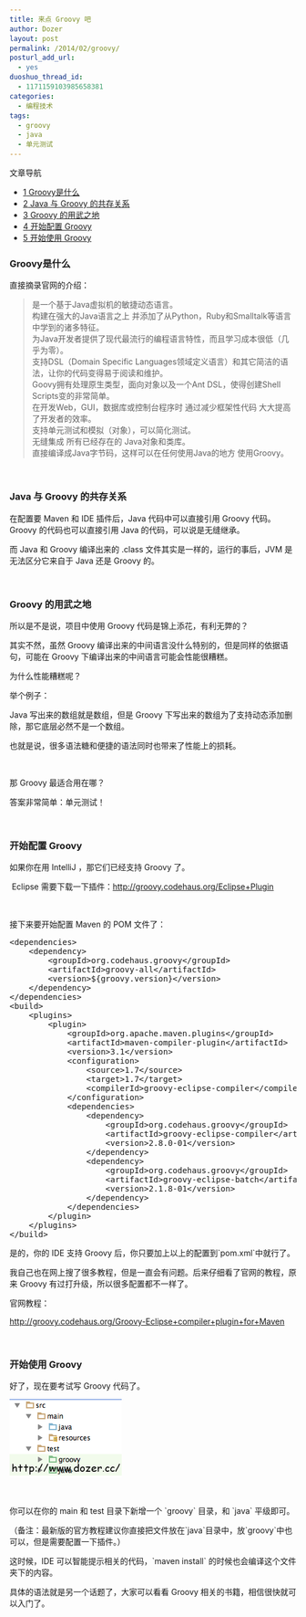```yaml
---
title: 来点 Groovy 吧
author: Dozer
layout: post
permalink: /2014/02/groovy/
posturl_add_url:
  - yes
duoshuo_thread_id:
  - 1171159103985658381
categories:
  - 编程技术
tags:
  - groovy
  - java
  - 单元测试
---
```

<div id="toc_container" class="no_bullets">
  <p class="toc_title">
    文章导航
  </p>
  
  <ul class="toc_list">
    <li>
      <a href="#Groovy"><span class="toc_number toc_depth_1">1</span> Groovy是什么</a>
    </li>
    <li>
      <a href="#Java_Groovy"><span class="toc_number toc_depth_1">2</span> Java 与 Groovy 的共存关系</a>
    </li>
    <li>
      <a href="#Groovy-2"><span class="toc_number toc_depth_1">3</span> Groovy 的用武之地</a>
    </li>
    <li>
      <a href="#_Groovy"><span class="toc_number toc_depth_1">4</span> 开始配置 Groovy</a>
    </li>
    <li>
      <a href="#_Groovy-2"><span class="toc_number toc_depth_1">5</span> 开始使用 Groovy</a>
    </li>
  </ul>
</div>

### <span id="Groovy">Groovy是什么</span>

直接摘录官网的介绍：

> 是一个基于Java虚拟机的敏捷动态语言。  
> 构建在强大的Java语言之上 并添加了从Python，Ruby和Smalltalk等语言中学到的诸多特征。  
> 为Java开发者提供了现代最流行的编程语言特性，而且学习成本很低（几乎为零）。  
> 支持DSL（Domain Specific Languages领域定义语言）和其它简洁的语法，让你的代码变得易于阅读和维护。  
> Goovy拥有处理原生类型，面向对象以及一个Ant DSL，使得创建Shell Scripts变的非常简单。  
> 在开发Web，GUI，数据库或控制台程序时 通过减少框架性代码 大大提高了开发者的效率。  
> 支持单元测试和模拟（对象），可以简化测试。  
> 无缝集成 所有已经存在的 Java对象和类库。  
> 直接编译成Java字节码，这样可以在任何使用Java的地方 使用Groovy。

<!--more-->

&nbsp;

### <span id="Java_Groovy">Java 与 Groovy 的共存关系</span>

在配置要 Maven 和 IDE 插件后，Java 代码中可以直接引用 Groovy 代码。Groovy 的代码也可以直接引用 Java 的代码，可以说是无缝继承。

而 Java 和 Groovy 编译出来的 .class 文件其实是一样的，运行的事后，JVM 是无法区分它来自于 Java 还是 Groovy 的。

&nbsp;

### <span id="Groovy-2">Groovy 的用武之地</span>

所以是不是说，项目中使用 Groovy 代码是锦上添花，有利无弊的？

其实不然，虽然 Groovy 编译出来的中间语言没什么特别的，但是同样的依据语句，可能在 Groovy 下编译出来的中间语言可能会性能很糟糕。

为什么性能糟糕呢？

举个例子：

Java 写出来的数组就是数组，但是 Groovy 下写出来的数组为了支持动态添加删除，那它底层必然不是一个数组。

也就是说，很多语法糖和便捷的语法同时也带来了性能上的损耗。

&nbsp;

那 Groovy 最适合用在哪？

答案非常简单：单元测试！

&nbsp;

### <span id="_Groovy">开始配置 Groovy</span>

如果你在用 IntelliJ ，那它们已经支持 Groovy 了。

<span style="line-height: 1.5em;"> Eclipse 需要下载一下插件：<a href="http://groovy.codehaus.org/Eclipse+Plugin" target="_blank">http://groovy.codehaus.org/Eclipse+Plugin</a></span>

&nbsp;

接下来要开始配置 Maven 的 POM 文件了：

<pre class="lang:xhtml decode:true">&lt;dependencies&gt;
    &lt;dependency&gt;
        &lt;groupId&gt;org.codehaus.groovy&lt;/groupId&gt;
        &lt;artifactId&gt;groovy-all&lt;/artifactId&gt;
        &lt;version&gt;${groovy.version}&lt;/version&gt;
    &lt;/dependency&gt;
&lt;/dependencies&gt;
&lt;build&gt;
    &lt;plugins&gt;
        &lt;plugin&gt;
            &lt;groupId&gt;org.apache.maven.plugins&lt;/groupId&gt;
            &lt;artifactId&gt;maven-compiler-plugin&lt;/artifactId&gt;
            &lt;version&gt;3.1&lt;/version&gt;
            &lt;configuration&gt;
                &lt;source&gt;1.7&lt;/source&gt;
                &lt;target&gt;1.7&lt;/target&gt;
                &lt;compilerId&gt;groovy-eclipse-compiler&lt;/compilerId&gt;
            &lt;/configuration&gt;
            &lt;dependencies&gt;
                &lt;dependency&gt;
                    &lt;groupId&gt;org.codehaus.groovy&lt;/groupId&gt;
                    &lt;artifactId&gt;groovy-eclipse-compiler&lt;/artifactId&gt;
                    &lt;version&gt;2.8.0-01&lt;/version&gt;
                &lt;/dependency&gt;
                &lt;dependency&gt;
                    &lt;groupId&gt;org.codehaus.groovy&lt;/groupId&gt;
                    &lt;artifactId&gt;groovy-eclipse-batch&lt;/artifactId&gt;
                    &lt;version&gt;2.1.8-01&lt;/version&gt;
                &lt;/dependency&gt;
            &lt;/dependencies&gt;
        &lt;/plugin&gt;
    &lt;/plugins&gt;
&lt;/build&gt;</pre>

是的，你的 IDE 支持 Groovy 后，你只要加上以上的配置到\`pom.xml\`中就行了。

我自己也在网上搜了很多教程，但是一直会有问题。后来仔细看了官网的教程，原来 Groovy 有过打升级，所以很多配置都不一样了。

官网教程：

<a href="http://groovy.codehaus.org/Groovy-Eclipse+compiler+plugin+for+Maven" target="_blank">http://groovy.codehaus.org/Groovy-Eclipse+compiler+plugin+for+Maven</a>

&nbsp;

### <span id="_Groovy-2">开始使用 Groovy</span>

好了，现在要考试写 Groovy 代码了。

[<img class="alignnone size-full wp-image-1447" src="/uploads/2014/02/ide.png" alt="ide" width="197" height="137" />][1]

&nbsp;

你可以在你的 main 和 test 目录下新增一个 \`groovy\` 目录，和 \`java\` 平级即可。

（备注：最新版的官方教程建议你直接把文件放在\`java\`目录中，放\`groovy\`中也可以，但是需要配置一下插件。）

这时候，IDE 可以智能提示相关的代码，\`maven install\` 的时候也会编译这个文件夹下的内容。

具体的语法就是另一个话题了，大家可以看看 Groovy 相关的书籍，相信很快就可以入门了。

 [1]: http://www.dozer.cc/uploads/2014/02/ide.png
